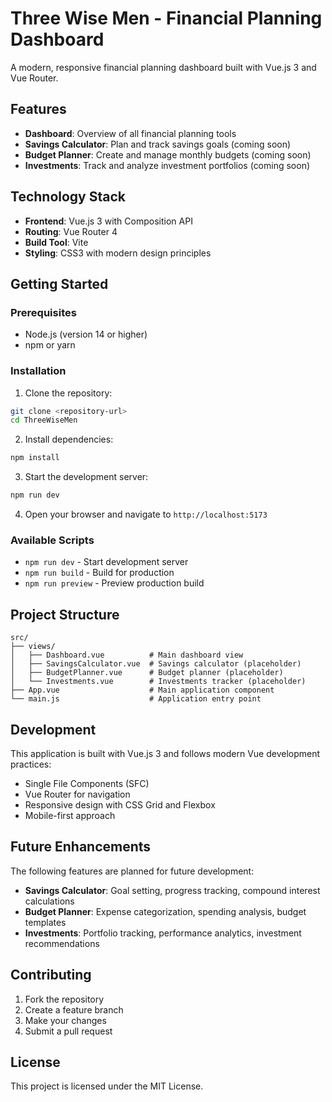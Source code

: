 # Three Wise Men - Financial Planning Dashboard

A modern, responsive financial planning dashboard built with Vue.js 3 and Vue Router.

## Features

- **Dashboard**: Overview of all financial planning tools
- **Savings Calculator**: Plan and track savings goals (coming soon)
- **Budget Planner**: Create and manage monthly budgets (coming soon)
- **Investments**: Track and analyze investment portfolios (coming soon)

## Technology Stack

- **Frontend**: Vue.js 3 with Composition API
- **Routing**: Vue Router 4
- **Build Tool**: Vite
- **Styling**: CSS3 with modern design principles

## Getting Started

### Prerequisites

- Node.js (version 14 or higher)
- npm or yarn

### Installation

1. Clone the repository:

```bash
git clone <repository-url>
cd ThreeWiseMen
```

2. Install dependencies:

```bash
npm install
```

3. Start the development server:

```bash
npm run dev
```

4. Open your browser and navigate to `http://localhost:5173`

### Available Scripts

- `npm run dev` - Start development server
- `npm run build` - Build for production
- `npm run preview` - Preview production build

## Project Structure

```
src/
├── views/
│   ├── Dashboard.vue          # Main dashboard view
│   ├── SavingsCalculator.vue  # Savings calculator (placeholder)
│   ├── BudgetPlanner.vue      # Budget planner (placeholder)
│   └── Investments.vue        # Investments tracker (placeholder)
├── App.vue                    # Main application component
└── main.js                    # Application entry point
```

## Development

This application is built with Vue.js 3 and follows modern Vue development practices:

- Single File Components (SFC)
- Vue Router for navigation
- Responsive design with CSS Grid and Flexbox
- Mobile-first approach

## Future Enhancements

The following features are planned for future development:

- **Savings Calculator**: Goal setting, progress tracking, compound interest calculations
- **Budget Planner**: Expense categorization, spending analysis, budget templates
- **Investments**: Portfolio tracking, performance analytics, investment recommendations

## Contributing

1. Fork the repository
2. Create a feature branch
3. Make your changes
4. Submit a pull request

## License

This project is licensed under the MIT License.
